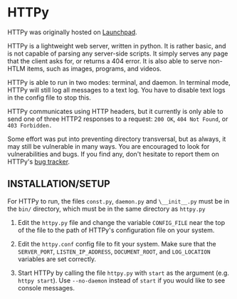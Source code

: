 # HTTPy
HTTPy was originally hosted on [Launchpad](http://bazaar.launchpad.net/~corbin/httpy).

HTTPy is a lightweight web server, written in python. It is rather basic, and
is not capable of parsing any server-side scripts. It simply serves any page 
that the client asks for, or returns a 404 error. It is also able to serve
non-HTLM items, such as images, programs, and videos.

HTTPy is able to run in two modes: terminal, and daemon. In terminal mode,
HTTPy will still log all messages to a text log. You have to disable text logs
in the config file to stop this.

HTTPy communicates using HTTP headers, but it currently is only able to send
one of three HTTP2 responses to a request: `200 OK`, `404 Not Found`, or
`403 Forbidden.`

Some effort was put into preventing directory transversal, but as always, it
may still be vulnerable in many ways. You are encouraged to look for
vulnerabilities and bugs. If you find any, don't hesitate to report them on
HTTPy's [bug tracker](https://github.com/jdgregson/HTTPy/issues).

## INSTALLATION/SETUP
For HTTPy to run, the files `const.py`, `daemon.py`
and `\__init__.py` must be in the `bin/` directory,
which must be in the same directory as `httpy.py`

1.  Edit the `httpy.py` file and change the variable
    `CONFIG_FILE` near the top of the file to the
    path of HTTPy's configuration file on your
    system.

2.  Edit the `httpy.conf` config file to fit your
    system. Make sure that the `SERVER_PORT`,
    `LISTEN_IP_ADDRESS`, `DOCUMENT_ROOT`, and `LOG_LOCATION`
    variables are set correctly.

3.  Start HTTPy by calling the file `httpy.py` with `start`
    as the argument (e.g. `httpy start`). Use `--no-daemon`
    instead of `start` if you would like to see console
    messages.
